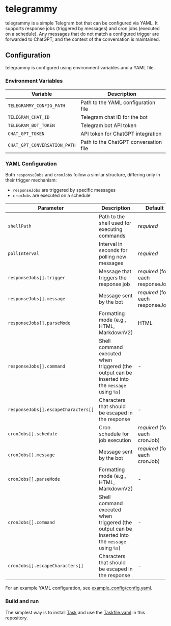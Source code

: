 # telegrammy

telegrammy is a simple Telegram bot that can be configured via YAML. It supports
response jobs (triggered by messages) and cron jobs (executed on a schedule).
Any messages that do not match a configured trigger are forwarded to ChatGPT,
and the context of the conversation is maintained.

## Configuration

telegrammy is configured using environment variables and a YAML file.

### Environment Variables

| Variable                        | Description                                      |
|---------------------------------|--------------------------------------------------|
| `TELEGRAMMY_CONFIG_PATH`        | Path to the YAML configuration file              |
| `TELEGRAM_CHAT_ID`              | Telegram chat ID for the bot                     |
| `TELEGRAM_BOT_TOKEN`            | Telegram bot API token                           |
| `CHAT_GPT_TOKEN`                | API token for ChatGPT integration                |
| `CHAT_GPT_CONVERSATION_PATH`    | Path to the ChatGPT conversation file            |

### YAML Configuration

Both `responseJobs` and `cronJobs` follow a similar structure, differing only in
their trigger mechanism:

- `responseJobs` are triggered by specific messages
- `cronJobs` are executed on a schedule

| Parameter                           | Description                                                                                      | Default                           |
|-------------------------------------|--------------------------------------------------------------------------------------------------|-----------------------------------|
| `shellPath`                         | Path to the shell used for executing commands                                                    | _required_                        |
| `pollInterval`                      | Interval in seconds for polling new messages                                                     | _required_                        |
| `responseJobs[].trigger`            | Message that triggers the response job                                                           | _required_ (for each responseJob) |
| `responseJobs[].message`            | Message sent by the bot                                                                          | _required_ (for each responseJob) |
| `responseJobs[].parseMode`          | Formatting mode (e.g., HTML, MarkdownV2)                                                         | HTML                              |
| `responseJobs[].command`            | Shell command executed when triggered (the output can be inserted into the `message` using `%s`) | -                                 |
| `responseJobs[].escapeCharacters[]` | Characters that should be escaped in the response                                                | -                                 |
| `cronJobs[].schedule`               | Cron schedule for job execution                                                                  | _required_ (for each cronJob)     |
| `cronJobs[].message`                | Message sent by the bot                                                                          | _required_ (for each cronJob)     |
| `cronJobs[].parseMode`              | Formatting mode (e.g., HTML, MarkdownV2)                                                         | -                                 |
| `cronJobs[].command`                | Shell command executed when triggered (the output can be inserted into the `message` using `%s`) | -                                 |
| `cronJobs[].escapeCharacters[]`     | Characters that should be escaped in the response                                                | -                                 |

For an example YAML configuration, see [example_config/config.yaml](./example_config/config.yaml).

### Build and run

The simplest way is to install [Task](https://taskfile.dev/) and use the [Taskfile.yaml](./Taskfile.yaml)
in this repository.
